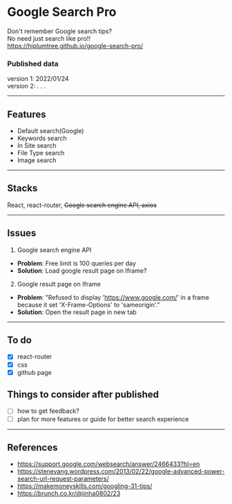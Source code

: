 
# Google Search Pro

Don't remember Google search tips?  
No need just search like pro!!   
<https://hjplumtree.github.io/google-search-pro/>   
   
### Published data
version 1: 2022/01/24   
version 2: . . . 

---

## Features

- Default search(Google)
- Keywords search
- In Site search
- File Type search
- Image search

---

## Stacks

React, react-router, ~~Google search engine API, axios~~  

---

## Issues

1. Google search engine API

- **Problem**: Free limit is 100 queries per day
- **Solution**: Load google result page on Iframe?

2. Google result page on Iframe

- **Problem**: "Refused to display 'https://www.google.com/' in a frame because it set 'X-Frame-Options' to 'sameorigin'."
- **Solution**: Open the result page in new tab

---

## To do

- [X] react-router
- [X] css
- [X] github page
   
## Things to consider after published
- [ ] how to get feedback?
- [ ] plan for more features or guide for better search experience

---


## References

- https://support.google.com/websearch/answer/2466433?hl=en
- https://stenevang.wordpress.com/2013/02/22/google-advanced-power-search-url-request-parameters/
- https://makemoneyskills.com/googling-31-tips/
- https://brunch.co.kr/@jinha0802/23
